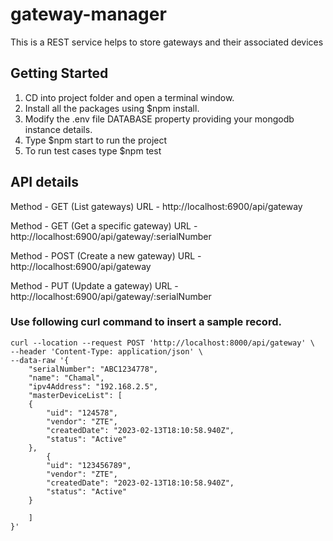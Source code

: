 # gateway-manager
This is a REST service helps to store gateways and their associated devices

## Getting Started

1. CD into project folder and open a terminal window.
2. Install all the packages using $npm install. 
3. Modify the .env file DATABASE property providing your mongodb instance details.
4. Type $npm start to run the project 
5. To run test cases type $npm test

## API details

Method - GET (List gateways)
URL - http://localhost:6900/api/gateway


Method - GET (Get a specific gateway)
URL - http://localhost:6900/api/gateway/:serialNumber

Method - POST (Create a new gateway)
URL - http://localhost:6900/api/gateway


Method - PUT (Update a gateway)
URL - http://localhost:6900/api/gateway/:serialNumber


### Use following curl command to insert a sample record.

```
curl --location --request POST 'http://localhost:8000/api/gateway' \
--header 'Content-Type: application/json' \
--data-raw '{
	"serialNumber": "ABC1234778",
	"name": "Chamal",
	"ipv4Address": "192.168.2.5",
	"masterDeviceList": [
	{
		"uid": "124578",
		"vendor": "ZTE",
        "createdDate": "2023-02-13T18:10:58.940Z",
		"status": "Active"
	},
		{
		"uid": "123456789",
		"vendor": "ZTE",
        "createdDate": "2023-02-13T18:10:58.940Z",
		"status": "Active"
	}
	
	]
}'
```